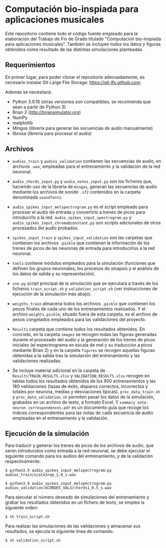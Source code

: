 # Computación bio-inspiada para aplicaciones musicales 

Este repositorio contiene todo el código fuente empleado para la elaboración del Trabajo de Fin de Grado titulado "Computación bio-inspiada para aplicaciones musicales". También se incluyen todos los datos y figuras obtenidos como resultado de las distintas simulaciones planteadas.

## Requerimientos

En primer lugar, para poder clonar el repositorio adecuadamente, es necesario instalar Git Large File Storage: <https://git-lfs.github.com>.


Además se necesitará:

* Python 3.9.16 (otras versiones son compatibles, se recomienda que sean a partir de Python 3)
* Brian 2 (http://briansimulator.org)
* NumPy
* matplotlib
* Mingus (librería para generar las secuencias de audio manualmente)
* librosa (librería para procesar el audio)

## Archivos

* `audios_train` y `audios_validation` contienen las secuencias de audio, en archivos `.wav`, empleadas para el entrenamiento y la validación de la red neuronal. 

* `audio_chords_input.py` y `audio_notes_input.py` son los ficheros que, haciendo uso de la libreria de `mingus`, generan las secuencias de audio mediante los archivos de sonido `.sf2` contenidos en la carpeta denominada `soundfonts`.

* `audio_spikes_input_melspectrogram.py` es el script empleado para procesar el audio de entrada y convertirlo a trenes de picos para introducirlo a la red. `audio_spikes_input_spectrogram.py` y `audio_spikes_input_chromaQconstant.py` son scripts adicionales de otros procesados del audio probados.

* `spikes_input_train` y `spikes_input_validation` son las carpetas que contienen los archivos `.pickle` que contienen la información de los trenes de picos de las neuronas de entrada para introducirlos a la red neuronal.

* `tools`  contiene módulos empleados para la simulación (funciones que definen los grupos neuronales, los procesos de sinapsis y el análisis de los datos de salida y su representación).

* `snn.py` script principal de la simulación que se ejecutará a través de los ficheros `train_script.sh` y `validation_script.sh` (ver instrucciones de ejecución de la simulación más abajo).

* `weigths_train` almacena todos los archivos `.pickle` que contienen los pesos finales de cada uno de los entrenamientos realizados. Y el archivo `weights.pickle`, situado fuera de esta carpeta, es el archivo de pesos congelados empleados para las validaciones del proyecto.

* `Results` carpeta que contiene todos los resultados obtenidos. En concreto, en la carpeta `images` se recogen todas las figuras generadas durante el procesado del audio y la generación de los trenes de picos iniciales (el espectrograma en escala de mel y su traducción a picos mediante Brian 2) y en la carpeta `figures` se recogen aquellas figuras obtenidas a la salida tras la simulación del entrenamiento y las validaciones realizadas.

* Se incluye material adicional en la carpeta de `Results`:`TRAIN_RESULTS.xlsx` y `VALIDATION_RESULTS.xlsx` recogen en tablas todos los resultados obtenidos de los 900 entrenamientos y las 180 validaciones (tasas de éxito, disparos correctos, incorrectos y totales por neurona, medias y desviaciones típicas). `proc_data_train.sh` y `proc_data_validation.sh` permiten pasar los datos de la simulación, grabados en un archivo de texto, a formato Excel. Y `summary note-neuron correspondences.pdf` es un documento guía que recoge los índices correspondientes para las notas de cada secuencia de audio empleadas en el entrenamiento y la validación.


## Ejecución de la simulación

Para traducir y generar los trenes de picos de los archivos de audio, que serán introducidos como entrada a la red neuronal, se debe ejecutar el siguiente comando para los audios del entrenamiento, y de la validación respectivamente:

`$ python3.9 audio_spikes_input_melspectrogram.py audios_train/scale3rep_1.0_s.wav`

`$ python3.9 audio_spikes_input_melspectrogram.py audios_validation/ACORDES_VAL3/chords1_0.5_s.wav`

Para ejecutar el número deseado de simulaciones del entrenamiento y grabar los resultados obtenidos en un fichero de texto, se emplea la siguiente orden:

`$ sh train_script.sh`

Para realizar las simulaciones de las validaciones y almacenar sus resultados, se ejecuta la siguiente línea de comando:

`$ sh validation_script.sh`
